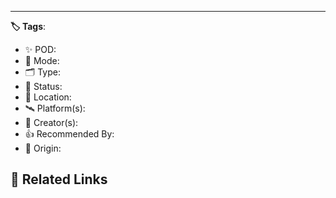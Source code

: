 ---

**🏷 Tags**: 
- ✨ POD: 
- 🤖 Mode: 
- 🗂 Type: 
- 🏁 Status: 
- 🔗 Location: 
- 🛰 Platform(s): 
- 👤 Creator(s): 
- 👍 Recommended By: 
- 🔮 Origin: 

**🤝 Related Links**
- 
